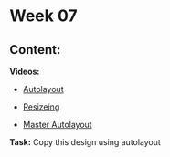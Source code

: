 # Week 07

## Content:

 
 **Videos:**
- [Autolayout](https://www.youtube.com/watch?v=-6Cd0r3taRogit)

- [Resizeing](https://www.youtube.com/watch?v=Y1CHg3KVQoc&list=PLqVHb744A1CJgdKsl3FXGeAxSjp7aoYlb&index=6)
- [Master Autolayout](https://www.youtube.com/watch?v=Kf8L3CeiWzQ&t=205s)

 **Task:**
 Copy this design using autolayout


    
